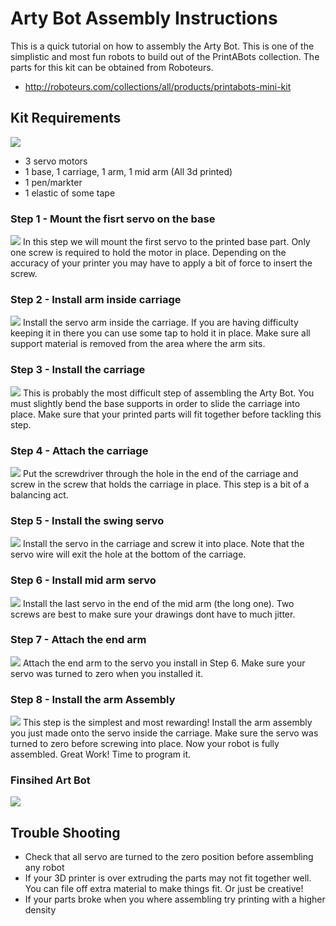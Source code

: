 # Arty Bot Assembly Instructions #

This is a quick tutorial on how to assembly the Arty Bot. This is one of the simplistic and most fun robots to build out of the PrintABots collection. The parts for this kit can be obtained from Roboteurs.

- http://roboteurs.com/collections/all/products/printabots-mini-kit

## Kit Requirements ##
![](required_parts.png)
- 3 servo motors
- 1 base, 1 carriage, 1 arm, 1 mid arm (All 3d printed)
- 1 pen/markter
- 1 elastic of some tape

### Step 1 - Mount the fisrt servo on the base ###
![](images/step1.png)
In this step we will mount the first servo to the printed base part. Only one screw is required to hold the motor in place. Depending on the accuracy of your printer you may have to apply a bit of force to insert the screw.

### Step 2 - Install arm inside carriage ###
![](images/step2.png)
Install the servo arm inside the carriage. If you are having difficulty keeping it in there you can use some tap to hold it in place. Make sure all support material is removed from the area where the arm sits.

### Step 3 - Install the carriage ###
![](images/step3.png)
This is probably the most difficult step of assembling the Arty Bot. You must slightly bend the base supports in order to slide the carriage into place. Make sure that your printed parts will fit together before tackling this step.

### Step 4 - Attach the carriage ###
![](images/step4.png)
Put the screwdriver through the hole in the end of the carriage and screw in the screw that holds the carriage in place. This step is a bit of a balancing act.

### Step 5 - Install the swing servo ###
![](images/step5.png)
Install the servo in the carriage and screw it into place. Note that the servo wire will exit the hole at the bottom of the carriage.

### Step 6 - Install mid arm servo ###
![](images/step6.png)
Install the last servo in the end of the mid arm (the long one). Two screws are best to make sure your drawings dont have to much jitter.

### Step 7 - Attach the end arm ###
![](images/step7.png)
Attach the end arm to the servo you install in Step 6. Make sure your servo was turned to zero when you installed it.

### Step 8 - Install the arm Assembly ###
![](images/step8.png)
This step is the simplest and most rewarding! Install the arm assembly you just made onto the servo inside the carriage. Make sure the servo was turned to zero before screwing into place. Now your robot is fully assembled. Great Work! Time to program it.

### Finsihed Art Bot ###
![](images/fin.png)

## Trouble Shooting ##
- Check that all servo are turned to the zero position before assembling any robot
- If your 3D printer is over extruding the parts may not fit together well. You can file off extra material to make things fit. Or just be creative!
- If your parts broke when you where assembling try printing with a higher density
